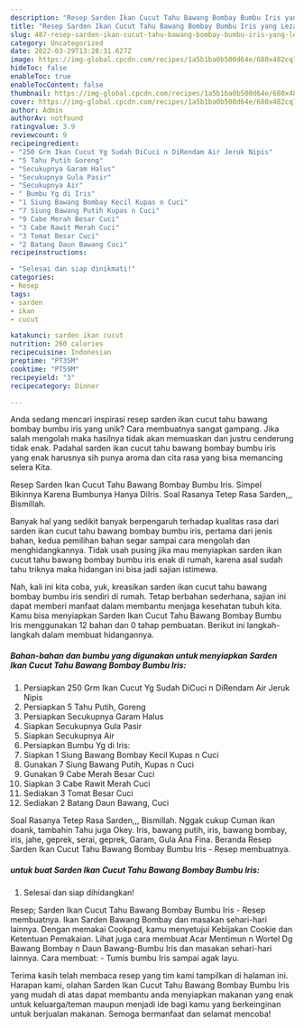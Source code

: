 ```yaml
---
description: "Resep Sarden Ikan Cucut Tahu Bawang Bombay Bumbu Iris yang Lezat"
title: "Resep Sarden Ikan Cucut Tahu Bawang Bombay Bumbu Iris yang Lezat"
slug: 487-resep-sarden-ikan-cucut-tahu-bawang-bombay-bumbu-iris-yang-lezat
category: Uncategorized
date: 2022-03-29T13:28:31.627Z
image: https://img-global.cpcdn.com/recipes/1a5b1ba0b500d64e/680x482cq70/sarden-ikan-cucut-tahu-bawang-bombay-bumbu-iris-foto-resep-utama.jpg
hideToc: false
enableToc: true
enableTocContent: false
thumbnail: https://img-global.cpcdn.com/recipes/1a5b1ba0b500d64e/680x482cq70/sarden-ikan-cucut-tahu-bawang-bombay-bumbu-iris-foto-resep-utama.jpg
cover: https://img-global.cpcdn.com/recipes/1a5b1ba0b500d64e/680x482cq70/sarden-ikan-cucut-tahu-bawang-bombay-bumbu-iris-foto-resep-utama.jpg
author: Admin
authorAv: notfound
ratingvalue: 3.9
reviewcount: 9
recipeingredient:
- "250 Grm Ikan Cucut Yg Sudah DiCuci n DiRendam Air Jeruk Nipis"
- "5 Tahu Putih Goreng"
- "Secukupnya Garam Halus"
- "Secukupnya Gula Pasir"
- "Secukupnya Air"
- " Bumbu Yg di Iris"
- "1 Siung Bawang Bombay Kecil Kupas n Cuci"
- "7 Siung Bawang Putih Kupas n Cuci"
- "9 Cabe Merah Besar Cuci"
- "3 Cabe Rawit Merah Cuci"
- "3 Tomat Besar Cuci"
- "2 Batang Daun Bawang Cuci"
recipeinstructions:

- "Selesai dan siap dinikmati!"
categories:
- Resep
tags:
- sarden
- ikan
- cucut

katakunci: sarden ikan cucut 
nutrition: 260 calories
recipecuisine: Indonesian
preptime: "PT35M"
cooktime: "PT59M"
recipeyield: "3"
recipecategory: Dinner

---
```





Anda sedang mencari inspirasi resep sarden ikan cucut tahu bawang bombay bumbu iris yang unik? Cara membuatnya sangat gampang. Jika salah mengolah maka hasilnya tidak akan memuaskan dan justru cenderung tidak enak. Padahal sarden ikan cucut tahu bawang bombay bumbu iris yang enak harusnya sih punya aroma dan cita rasa yang bisa memancing selera Kita.





Resep Sarden Ikan Cucut Tahu Bawang Bombay Bumbu Iris. Simpel Bikinnya Karena Bumbunya Hanya DiIris. Soal Rasanya Tetep Rasa Sarden,,, Bismillah.

Banyak hal yang sedikit banyak berpengaruh terhadap kualitas rasa dari sarden ikan cucut tahu bawang bombay bumbu iris, pertama dari jenis bahan, kedua pemilihan bahan segar sampai cara mengolah dan menghidangkannya. Tidak usah pusing jika mau menyiapkan sarden ikan cucut tahu bawang bombay bumbu iris enak di rumah, karena asal sudah tahu triknya maka hidangan ini bisa jadi sajian istimewa.






Nah, kali ini kita coba, yuk, kreasikan sarden ikan cucut tahu bawang bombay bumbu iris sendiri di rumah. Tetap berbahan sederhana, sajian ini dapat memberi manfaat dalam membantu menjaga kesehatan tubuh kita. Kamu bisa menyiapkan Sarden Ikan Cucut Tahu Bawang Bombay Bumbu Iris menggunakan 12 bahan dan 0 tahap pembuatan. Berikut ini langkah-langkah dalam membuat hidangannya.

<!--inarticleads1-->

##### Bahan-bahan dan bumbu yang digunakan untuk menyiapkan Sarden Ikan Cucut Tahu Bawang Bombay Bumbu Iris:

1. Persiapkan 250 Grm Ikan Cucut Yg Sudah DiCuci n DiRendam Air Jeruk Nipis
1. Persiapkan 5 Tahu Putih, Goreng
1. Persiapkan Secukupnya Garam Halus
1. Siapkan Secukupnya Gula Pasir
1. Siapkan Secukupnya Air
1. Persiapkan  Bumbu Yg di Iris:
1. Siapkan 1 Siung Bawang Bombay Kecil Kupas n Cuci
1. Gunakan 7 Siung Bawang Putih, Kupas n Cuci
1. Gunakan 9 Cabe Merah Besar Cuci
1. Siapkan 3 Cabe Rawit Merah Cuci
1. Sediakan 3 Tomat Besar Cuci
1. Sediakan 2 Batang Daun Bawang, Cuci


Soal Rasanya Tetep Rasa Sarden,,, Bismillah. Nggak cukup Cuman ikan doank, tambahin Tahu juga Okey. Iris, bawang putih, iris, bawang bombay, iris, jahe, geprek, serai, geprek, Garam, Gula Ana Fina. Beranda Resep Sarden Ikan Cucut Tahu Bawang Bombay Bumbu Iris - Resep membuatnya. 

<!--inarticleads2-->

#####  untuk buat Sarden Ikan Cucut Tahu Bawang Bombay Bumbu Iris:


1. Selesai dan siap dihidangkan!

Resep; Sarden Ikan Cucut Tahu Bawang Bombay Bumbu Iris - Resep membuatnya. Ikan Sarden Bawang Bombay dan masakan sehari-hari lainnya. Dengan memakai Cookpad, kamu menyetujui Kebijakan Cookie dan Ketentuan Pemakaian. Lihat juga cara membuat Acar Mentimun n Wortel Dg Bawang Bombay n Daun Bawang-Bumbu Iris dan masakan sehari-hari lainnya. Cara membuat: - Tumis bumbu Iris sampai agak layu. 

Terima kasih telah membaca resep yang tim kami tampilkan di halaman ini. Harapan kami, olahan Sarden Ikan Cucut Tahu Bawang Bombay Bumbu Iris yang mudah di atas dapat membantu anda menyiapkan makanan yang enak untuk keluarga/teman maupun menjadi ide bagi kamu yang berkeinginan untuk berjualan makanan. Semoga bermanfaat dan selamat mencoba!

